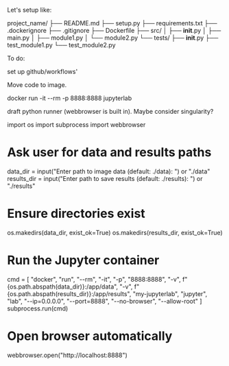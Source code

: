 Let's setup like:

project_name/
├── README.md
├── setup.py
├── requirements.txt
├── .dockerignore
├── .gitignore
├── Dockerfile
├── src/
│   ├── __init__.py
│   ├── main.py
│   ├── module1.py
│   └── module2.py
└── tests/
    ├── __init__.py
    ├── test_module1.py
    └── test_module2.py


To do:

set up github/workflows'


Move code to image.


docker run -it --rm -p 8888:8888 jupyterlab

draft python runner (webbrowser is built in). Maybe consider singularity?

import os
import subprocess
import webbrowser

# Ask user for data and results paths
data_dir = input("Enter path to image data (default: ./data): ") or "./data"
results_dir = input("Enter path to save results (default: ./results): ") or "./results"

# Ensure directories exist
os.makedirs(data_dir, exist_ok=True)
os.makedirs(results_dir, exist_ok=True)

# Run the Jupyter container
cmd = [
    "docker", "run", "--rm", "-it", "-p", "8888:8888",
    "-v", f"{os.path.abspath(data_dir)}:/app/data",
    "-v", f"{os.path.abspath(results_dir)}:/app/results",
    "my-jupyterlab",
    "jupyter", "lab", "--ip=0.0.0.0", "--port=8888", "--no-browser", "--allow-root"
]
subprocess.run(cmd)

# Open browser automatically
webbrowser.open("http://localhost:8888")

